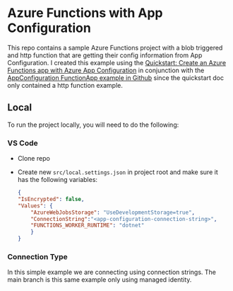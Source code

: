 # Azure Functions with App Configuration

This repo contains a sample Azure Functions project with a blob triggered and http function that are getting their config information from App Configuration. I created this example using the [Quickstart: Create an Azure Functions app with Azure App Configuration](https://learn.microsoft.com/en-us/azure/azure-app-configuration/quickstart-azure-functions-csharp?tabs=in-process) in conjunction with the [AppConfiguration FunctionApp example in Github](https://github.com/Azure/AppConfiguration/tree/main/examples/DotNetCore/AzureFunction/FunctionApp) since the quickstart doc only contained a http function example.

## Local

To run the project locally, you will need to do the following:

### VS Code

- Clone repo
- Create new `src/local.settings.json` in project root and make sure it has the following variables:

    ```json
    {
  "IsEncrypted": false,
  "Values": {
        "AzureWebJobsStorage": "UseDevelopmentStorage=true",
        "ConnectionString":"<app-configuration-connection-string>",
        "FUNCTIONS_WORKER_RUNTIME": "dotnet"
        }
  }
  ```

### Connection Type

In this simple example we are connecting using connection strings. The main branch is this same example only using managed identity.
